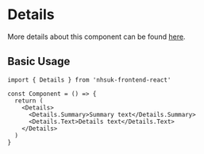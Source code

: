 # Details

More details about this component can be found [here](https://service-manual.nhs.uk/design-system/components/details).

## Basic Usage

```tsx
import { Details } from 'nhsuk-frontend-react'

const Component = () => {
  return (
    <Details>
      <Details.Summary>Summary text</Details.Summary>
      <Details.Text>Details text</Details.Text>
    </Details>
  )
}
```
